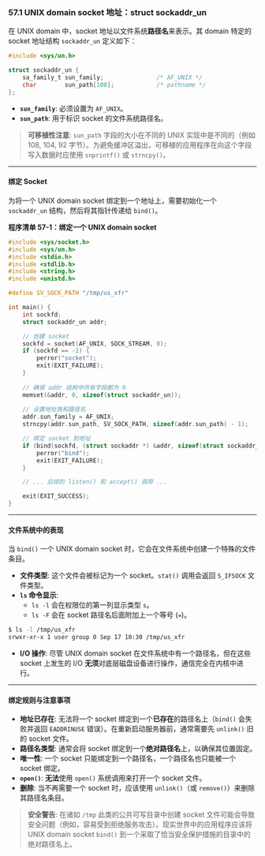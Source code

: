 ### **57.1 UNIX domain socket 地址：struct sockaddr\_un**

在 UNIX domain 中，socket 地址以文件系统**路径名**来表示。其 domain 特定的 socket 地址结构 `sockaddr_un` 定义如下：

```c
#include <sys/un.h>

struct sockaddr_un {
    sa_family_t sun_family;               /* AF_UNIX */
    char        sun_path[108];            /* pathname */
};
```

  * **`sun_family`**: 必须设置为 `AF_UNIX`。
  * **`sun_path`**: 用于标识 socket 的文件系统路径名。

> **可移植性注意**: `sun_path` 字段的大小在不同的 UNIX 实现中是不同的（例如 108, 104, 92 字节）。为避免缓冲区溢出，可移植的应用程序在向这个字段写入数据时应使用 `snprintf()` 或 `strncpy()`。

-----

#### **绑定 Socket**

为将一个 UNIX domain socket 绑定到一个地址上，需要初始化一个 `sockaddr_un` 结构，然后将其指针传递给 `bind()`。

**程序清单 57-1：绑定一个 UNIX domain socket**

```c
#include <sys/socket.h>
#include <sys/un.h>
#include <stdio.h>
#include <stdlib.h>
#include <string.h>
#include <unistd.h>

#define SV_SOCK_PATH "/tmp/us_xfr"

int main() {
    int sockfd;
    struct sockaddr_un addr;

    // 创建 socket
    sockfd = socket(AF_UNIX, SOCK_STREAM, 0);
    if (sockfd == -1) {
        perror("socket");
        exit(EXIT_FAILURE);
    }
    
    // 确保 addr 结构中所有字段都为 0
    memset(&addr, 0, sizeof(struct sockaddr_un));
    
    // 设置地址族和路径名
    addr.sun_family = AF_UNIX;
    strncpy(addr.sun_path, SV_SOCK_PATH, sizeof(addr.sun_path) - 1);

    // 绑定 socket 到地址
    if (bind(sockfd, (struct sockaddr *) &addr, sizeof(struct sockaddr_un)) == -1) {
        perror("bind");
        exit(EXIT_FAILURE);
    }

    // ... 后续的 listen() 和 accept() 调用 ...

    exit(EXIT_SUCCESS);
}
```

-----

#### **文件系统中的表现**

当 `bind()` 一个 UNIX domain socket 时，它会在文件系统中创建一个特殊的文件条目。

  * **文件类型**: 这个文件会被标记为一个 socket。`stat()` 调用会返回 `S_IFSOCK` 文件类型。
  * **`ls` 命令显示**:
      * `ls -l` 会在权限位的第一列显示类型 `s`。
      * `ls -F` 会在 socket 路径名后面附加上一个等号 (`=`)。

<!-- end list -->

```bash
$ ls -l /tmp/us_xfr
srwxr-xr-x 1 user group 0 Sep 17 10:30 /tmp/us_xfr
```

  * **I/O 操作**: 尽管 UNIX domain socket 在文件系统中有一个路径名，但在这些 socket 上发生的 I/O **无须**对底层磁盘设备进行操作，通信完全在内核中进行。

-----

#### **绑定规则与注意事项**

  * **地址已存在**: 无法将一个 socket 绑定到一个**已存在**的路径名上（`bind()` 会失败并返回 `EADDRINUSE` 错误）。在重新启动服务器前，通常需要先 `unlink()` 旧的 socket 文件。
  * **路径名类型**: 通常会将 socket 绑定到一个**绝对路径名**上，以确保其位置固定。
  * **唯一性**: 一个 socket 只能绑定到一个路径名，一个路径名也只能被一个 socket 绑定。
  * **`open()`**: **无法**使用 `open()` 系统调用来打开一个 socket 文件。
  * **删除**: 当不再需要一个 socket 时，应该使用 `unlink()`（或 `remove()`）来删除其路径名条目。

> **安全警告**:
> 在诸如 `/tmp` 此类的公共可写目录中创建 socket 文件可能会导致安全问题（例如，容易受到拒绝服务攻击）。现实世界中的应用程序应该将 UNIX domain socket `bind()` 到一个采取了恰当安全保护措施的目录中的绝对路径名上。
